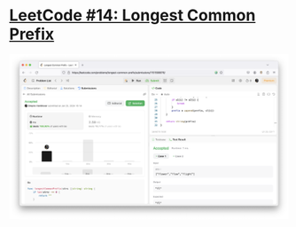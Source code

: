 # [LeetCode #14: Longest Common Prefix](https://leetcode.com/problems/longest-common-prefix/)

![runtime](./runtime.png "runtime")
